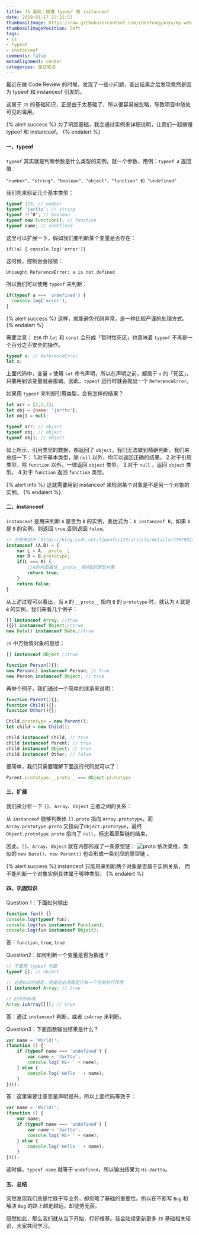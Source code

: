 ```yaml
---
title: JS 基础｜搞懂 typeof 和 instanceof
date: 2019-01-17 23:21:53
thumbnailImage: https://raw.githubusercontent.com/chenfengyanyu/my-web-accumulation/master/images/typeof/logo.png
thumbnailImagePosition: left
tags: 
- js
- typeof
- instanceof
comments: false
metaAlignment: center
categories: 面试笔试
---
```

最近在做 Code Review 的时候，发现了一些小问题，查出结果之后发现竟然是因为 typeof 和 instanceof 引发的。
<!-- more -->
这属于 `JS` 的基础知识，正是由于太基础了，所以很容易被忽略，导致项目中随处可见的滥用。

{% alert success %}
为了巩固基础，我会通过实例来详细说明，让我们一起搞懂 typeof 和 instanceof。
{% endalert %}

#### 一、typeof
`typeof` 其实就是判断参数是什么类型的实例，就一个参数，用例：`typeof A`
返回值：
```
"number"、"string"、"boolean"、"object"、"function" 和 "undefined"
```
我们先来验证几个基本类型：
```js
typeof 123; // number
typeof 'jartto'; // string
typeof !!’0’; // boolean
typeof new Function(); // function
typeof name; // undefined
```
这里可以扩展一下，假如我们要判断某个变量是否存在：
```
if(!a) { console.log('error')}
```
这时候，控制台会报错：
```
Uncaught ReferenceError: a is not defined
```
所以我们可以使用 `typeof` 来判断：
```js
if(typeof a === 'undefined') { 
  console.log('error');
}
```
{% alert success %}
这样，就能避免代码异常，是一种比较严谨的处理方式。
{% endalert %}


需要注意：
`ES6` 中 `let` 和 `const` 会形成「暂时性死区」也意味着 `typeof` 不再是一个百分之百安全的操作。
```js
typeof x; // ReferenceError
let x;
```
上面代码中，变量 `x` 使用 `let` 命令声明，所以在声明之前，都属于 `x` 的「死区」，只要用到该变量就会报错。因此，`typeof` 运行时就会抛出一个 `ReferenceError`。

如果用 `typeof` 来判断引用类型，会有怎样的结果？
```js
let arr = [1,2,3];
let obj = {name: 'jartto'};
let obj1 = null;

typeof arr; // object
typeof obj; // object
typeof obj1; // object
```
如上所示，引用类型的数据，都返回了 `object`，我们无法做到精确判断。我们来总结一下：
1.对于基本类型，除 `null` 以外，均可以返回正确的结果。
2.对于引用类型，除 `function` 以外，一律返回 `object` 类型。
3.对于 `null` ，返回 `object` 类型。
4.对于 `function` 返回 `function` 类型。

{% alert info %}
这就需要用到 instanceof 来检测某个对象是不是另一个对象的实例。
{% endalert %}


#### 二、instanceof
`instanceof` 是用来判断 `A` 是否为 `B` 的实例，表达式为：`A instanceof B`，如果 `A` 是 `B` 的实例，则返回 `true`,否则返回 `false`。
```js
// 示例来自于：https://blog.csdn.net/liwenfei123/article/details/77978027
instanceof (A,B) = {
    var L = A.__proto__;
    var R = B.prototype;
    if(L === R) {
        //A的内部属性__proto__指向B的原型对象
        return true;
    }
    return false;
}
```
从上述过程可以看出，当 `A` 的 `__proto__` 指向 `B` 的 `prototype` 时，就认为 `A` 就是 `B` 的实例，我们来看几个例子：
```js
[] instanceof Array; //true
({}) instanceof Object;//true
new Date() instanceof Date;//true
```
`JS` 中万物皆对象的思想：
```js
[] instanceof Object //true

function Person(){};
new Person() instanceof Person; // true
new Person instanceof Object; // true
```
再举个例子，我们通过一个简单的继承来说明：
```js
function Parent(){};
function Child(){};
function Other(){};

Child.prototype = new Parent();
let child = new Child();

child instanceof Child; // true
child instanceof Parent; // true
child instanceof Object; // true
child instanceof Other; // false
```
很简单，我们只需要理解下面这行代码就可以了：
```js
Parent.prototype.__proto__ === Object.prototype
```
#### 三、扩展
我们来分析一下 `[]`、`Array`、`Object` 三者之间的关系：

从 `instanceof` 能够判断出 `[].proto` 指向 `Array.prototype`，而 `Array.prototype.proto` 又指向了`Object.prototype`，最终 `Object.prototype.proto` 指向了 `null`，标志着原型链的结束。

因此，`[]`、`Array`、`Object` 就在内部形成了一条原型链：
![proto](https://raw.githubusercontent.com/chenfengyanyu/my-web-accumulation/master/images/typeof/proto.jpeg)
依次类推，类似的 `new Date()`、`new Parent()` 也会形成一条对应的原型链 。

{% alert success %}
instanceof 只能用来判断两个对象是否属于实例关系， 而不能判断一个对象实例具体属于哪种类型。
{% endalert %}

#### 四、巩固知识
Question 1：下面如何输出
```js
function fun() {}
console.log(typeof fun);
console.log(fun instanceof Function);
console.log(fun instanceof Object);
```
答：`function`, `true`, `true`

Question2：如何判断一个变量是否为数组？
```js
// 不要用 typeof 判断
typeof []; // object

// 这是es3的规定，但是这必须假定只有一个全局执行环境
[] instanceof Array; // true

// ES5的标准
Array.isArray([]); // true
```
答：通过 `instanceof` 判断，或者 `isArray` 来判断。

Question3：下面函数输出结果是什么？

```js
var name = 'World!';
(function () {
    if (typeof name === 'undefined') {
        var name = 'Jartto';
        console.log('Hi~ ' + name);
    } else {
        console.log('Hello ' + name);
    }
})();
```
答：这里需要注意变量声明提升，所以上面代码等效于：
```js
var name = 'World!';
(function () {
    var name;
    if (typeof name === 'undefined') {
        var name = 'Jartto';
        console.log('Hi~ ' + name);
    } else {
        console.log('Hello ' + name);
    }
})();
```
这时候，`typeof name` 就等于 `undefined`，所以输出结果为 `Hi~Jartto`。

#### 五、总结
突然发现我们总是忙碌于写业务，却忽略了基础的重要性。所以在不断写 `Bug` 和解决 `Bug` 的路上越走越远，却徒劳无获。

既然如此，那么我们就从当下开始，打好根基。我会陆续更新更多 `JS` 基础相关知识，大家共同学习。


